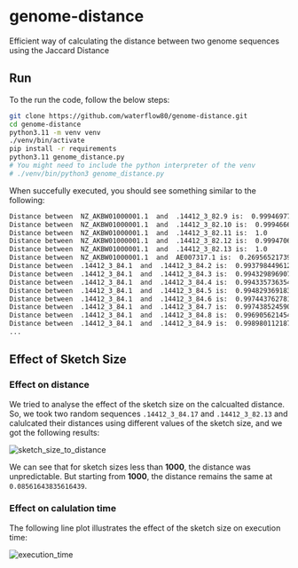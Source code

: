 # genome-distance
Efficient way of calculating the distance between two genome sequences using the Jaccard Distance 

## Run
To the run the code, follow the below steps:
```sh
git clone https://github.com/waterflow80/genome-distance.git
cd genome-distance
python3.11 -m venv venv
./venv/bin/activate
pip install -r requirements
python3.11 genome_distance.py
# You might need to include the python interpreter of the venv
# ./venv/bin/python3 genome_distance.py
```

When succefully executed, you should see something similar to the following:
```sh
Distance between  NZ_AKBW01000001.1  and  .14412_3_82.9 is:  0.9994697773064687
Distance between  NZ_AKBW01000001.1  and  .14412_3_82.10 is:  0.9994666666666666
Distance between  NZ_AKBW01000001.1  and  .14412_3_82.11 is:  1.0
Distance between  NZ_AKBW01000001.1  and  .14412_3_82.12 is:  0.9994706193753309
Distance between  NZ_AKBW01000001.1  and  .14412_3_82.13 is:  1.0
Distance between  NZ_AKBW01000001.1  and  AE007317.1 is:  0.26956521739130435
Distance between  .14412_3_84.1  and  .14412_3_84.2 is:  0.993798449612403
Distance between  .14412_3_84.1  and  .14412_3_84.3 is:  0.9943298969072165
Distance between  .14412_3_84.1  and  .14412_3_84.4 is:  0.994335736354274
Distance between  .14412_3_84.1  and  .14412_3_84.5 is:  0.9948293691830403
Distance between  .14412_3_84.1  and  .14412_3_84.6 is:  0.9974437627811861
Distance between  .14412_3_84.1  and  .14412_3_84.7 is:  0.9974385245901639
Distance between  .14412_3_84.1  and  .14412_3_84.8 is:  0.9969056214543579
Distance between  .14412_3_84.1  and  .14412_3_84.9 is:  0.9989801121876594
...
```

## Effect of Sketch Size
### Effect on distance
We tried to analyse the effect of the sketch size on the calcualted distance. So, we took two random sequences `.14412_3_84.17` and `.14412_3_82.13` and calulcated their distances using different values of the sketch size, and we got the following results:

![sketch_size_to_distance](https://github.com/user-attachments/assets/a23eecc0-a3db-47ac-ad46-fc9a74aa6324)

We can see that for sketch sizes less than **1000**, the distance was unpredictable. But starting from **1000**, the distance remains the same at `0.08561643835616439`.
### Effect on calulation time
The following line plot illustrates the effect of the sketch size on execution time:

![execution_time](https://github.com/user-attachments/assets/b0905776-85eb-4daf-aae0-fda038c3caa0)

